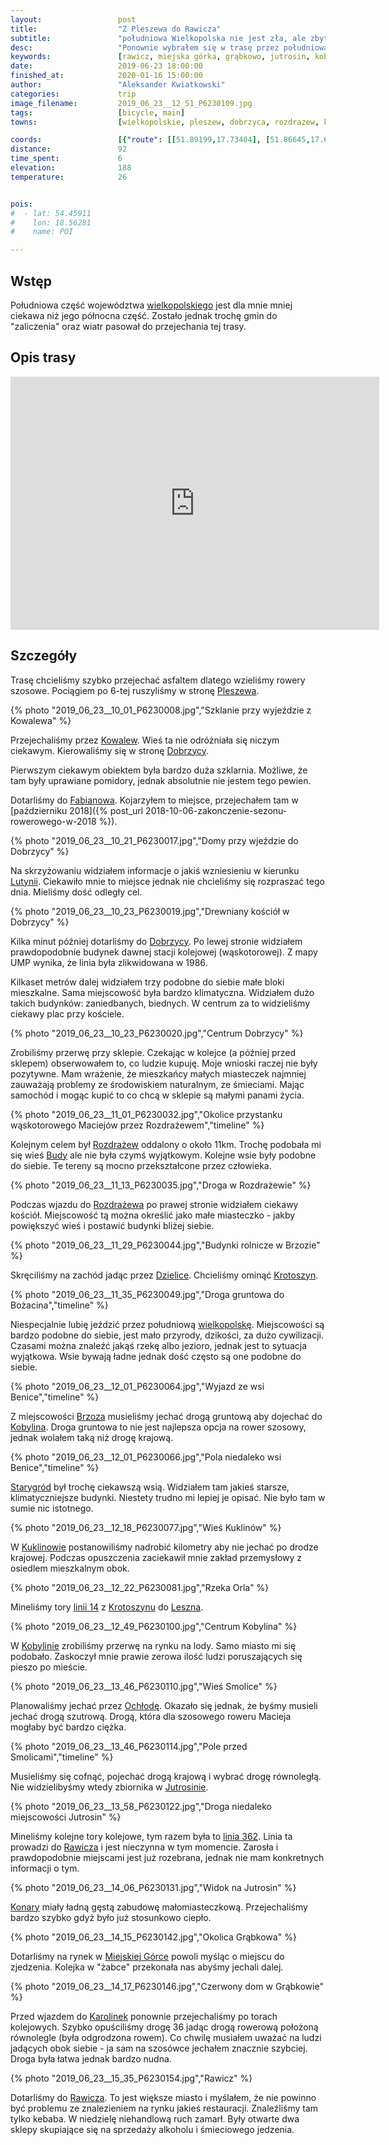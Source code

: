 ```yaml
---
layout:                 post
title:                  "Z Pleszewa do Rawicza"
subtitle:               "południowa Wielkopolska nie jest zła, ale zbyt przekształcona przez człowieka"
desc:                   "Ponownie wybrałem się w trasę przez południową część Wielkopolski. Tym razem chciałem przejechać szybko rowerem szosowym. Kolejny raz dochodzę do wniosku, że chcąc obcować z przyrodą to należy wybrać północne części Polski."
keywords:               [rawicz, miejska górka, grąbkowo, jutrosin, kobylin, benice, krotoszyn, lato, ciepło, południowa wielkopolska, dzielice, rozdrażew, dobrzyca, kowalew, pleszew]
date:                   2019-06-23 18:00:00
finished_at:            2020-01-16 15:00:00
author:                 "Aleksander Kwiatkowski"
categories:             trip
image_filename:         2019_06_23__12_51_P6230109.jpg
tags:                   [bicycle, main]
towns:                  [wielkopolskie, pleszew, dobrzyca, rozdrazew, krotoszyn, kobylin, jutrosin, miejska_gorka, rawicz]

coords:                 [{"route": [[51.89199,17.73404], [51.86645,17.60478], [51.81279,17.56598], [51.78062,17.50487], [51.73876,17.47140], [51.73450,17.43432], [51.74779,17.38660], [51.72897,17.27313], [51.71579,17.22627], [51.70749,17.18833], [51.66013,17.15348], [51.65651,17.04242], [51.66482,16.99504], [51.62775,16.89548], [51.61080,16.86561], [51.60696,16.84054]], "type": "bicycle"}]
distance:               92
time_spent:             6
elevation:              188
temperature:            26


pois:
#  - lat: 54.45911
#    lon: 18.56281
#    name: POI

---
```


[wiki-wielkopolskie]: https://pl.wikipedia.org/wiki/Wojew%C3%B3dztwo_wielkopolskie
[wiki-pleszew]: https://pl.wikipedia.org/wiki/Pleszew
[wiki-kowalew]: https://pl.wikipedia.org/wiki/Kowalew_(powiat_pleszewski)
[wiki-dobrzyca]: https://pl.wikipedia.org/wiki/Dobrzyca
[wiki-fabianow]: https://pl.wikipedia.org/wiki/Fabian%C3%B3w_(powiat_pleszewski)
[wiki-lutynia]: https://pl.wikipedia.org/wiki/Lutynia_(powiat_pleszewski)
[wiki-rozdrazew]: https://pl.wikipedia.org/wiki/Rozdra%C5%BCew
[wiki-budy]: https://pl.wikipedia.org/wiki/Budy_(powiat_krotoszy%C5%84ski)
[wiki-dzielice]: https://pl.wikipedia.org/wiki/Dzielice
[wiki-krotoszyn]: https://pl.wikipedia.org/wiki/Krotoszyn
[wiki-wielkopolska]: https://pl.wikipedia.org/wiki/Wielkopolska
[wiki-brzoza]: https://pl.wikipedia.org/wiki/Brzoza_(powiat_krotoszy%C5%84ski)
[wiki-kobylin]: https://pl.wikipedia.org/wiki/Kobylin
[wiki-starygrod]: https://pl.wikipedia.org/wiki/Starygr%C3%B3d
[wiki-kuklinow]: https://pl.wikipedia.org/wiki/Kuklin%C3%B3w_(wie%C5%9B)
[wiki-leszno]: https://pl.wikipedia.org/wiki/Leszno
[wiki-ochloda]: https://pl.wikipedia.org/wiki/Och%C5%82oda
[wiki-jutrosin]: https://pl.wikipedia.org/wiki/Jutrosin
[wiki-rawicz]: https://pl.wikipedia.org/wiki/Rawicz
[wiki-konary]: https://pl.wikipedia.org/wiki/Konary_(powiat_rawicki)
[wiki-miejska-gorka]:https://pl.wikipedia.org/wiki/Miejska_G%C3%B3rka
[wiki-karolinki]: https://pl.wikipedia.org/wiki/Karolinki
[wiki-linia-14]: https://pl.wikipedia.org/wiki/Linia_kolejowa_nr_14
[wiki-linia-362]: https://pl.wikipedia.org/wiki/Linia_kolejowa_nr_362

## Wstęp

Południowa część województwa [wielkopolskiego][wiki-wielkopolskie] jest dla mnie
mniej ciekawa niż jego północna część. Zostało jednak trochę gmin do "zaliczenia"
oraz wiatr pasował do przejechania tej trasy.

## Opis trasy

<iframe height='405' width='590' frameborder='0' allowtransparency='true' scrolling='no' src='https://www.strava.com/activities/2474094833/embed/92886e9f9927e53344a069fedce575a83b04de3c'></iframe>

## Szczegóły

Trasę chcieliśmy szybko przejechać asfaltem dlatego wzieliśmy rowery szosowe.
Pociągiem po 6-tej ruszyliśmy w stronę [Pleszewa][wiki-pleszew].

{% photo "2019_06_23__10_01_P6230008.jpg","Szklanie przy wyjeździe z Kowalewa" %}

Przejechaliśmy przez [Kowalew][wiki-kowalew]. Wieś ta nie odróżniała się niczym ciekawym.
Kierowaliśmy się w stronę [Dobrzycy][wiki-dobrzyca].

Pierwszym ciekawym obiektem była bardzo duża szklarnia. Możliwe, że tam były
uprawiane pomidory, jednak absolutnie nie jestem tego pewien.

Dotarliśmy do [Fabianowa][wiki-fabianow]. Kojarzyłem to miejsce, przejechałem tam w
[październiku 2018]({% post_url 2018-10-06-zakonczenie-sezonu-rowerowego-w-2018 %}).

{% photo "2019_06_23__10_21_P6230017.jpg","Domy przy wjeździe do Dobrzycy" %}

Na skrzyżowaniu widziałem informacje o jakiś wzniesieniu
w kierunku [Lutynii][wiki-lutynia]. Ciekawiło mnie to miejsce jednak
nie chcieliśmy się rozpraszać tego dnia. Mieliśmy dość odległy cel.

{% photo "2019_06_23__10_23_P6230019.jpg","Drewniany kościół w Dobrzycy" %}

Kilka minut później dotarliśmy do [Dobrzycy][wiki-dobrzyca]. Po lewej stronie
widziałem prawdopodobnie budynek dawnej stacji kolejowej (wąskotorowej). Z mapy UMP
wynika, że linia była zlikwidowana w 1986.

Kilkaset metrów dalej widziałem trzy podobne do siebie małe bloki mieszkalne. Sama miejscowość
była bardzo klimatyczna. Widziałem dużo takich budynków: zaniedbanych, biednych.
W centrum za to widzieliśmy ciekawy plac przy kościele.

{% photo "2019_06_23__10_23_P6230020.jpg","Centrum Dobrzycy" %}

Zrobiliśmy przerwę przy sklepie. Czekając w kolejce (a później przed sklepem)
obserwowałem to, co ludzie kupuję. Moje wnioski raczej nie były
pozytywne. Mam wrażenie, że mieszkańcy małych miasteczek najmniej zauważają
problemy ze środowiskiem naturalnym, ze śmieciami. Mając samochód i mogąc kupić
to co chcą w sklepie są małymi panami życia.

{% photo "2019_06_23__11_01_P6230032.jpg","Okolice przystanku wąskotorowego Maciejów przez Rozdrażewem","timeline" %}

Kolejnym celem był [Rozdrażew][wiki-rozdrazew] oddalony o około 11km.
Trochę podobała mi się wieś [Budy][wiki-budy] ale nie była czymś wyjątkowym.
Kolejne wsie były podobne do siebie. Te tereny są mocno przekształcone przez
człowieka.

{% photo "2019_06_23__11_13_P6230035.jpg","Droga w Rozdrażewie" %}

Podczas wjazdu do [Rozdrażewa][wiki-rozdrazew] po prawej stronie widziałem ciekawy
kościół. Miejscowość tą można określić jako małe miasteczko - jakby powiększyć wieś
i postawić budynki bliżej siebie.

{% photo "2019_06_23__11_29_P6230044.jpg","Budynki rolnicze w Brzozie" %}

Skręciliśmy na zachód jadąc przez [Dzielice][wiki-dzielice]. Chcieliśmy
ominąć [Krotoszyn][wiki-krotoszyn].

{% photo "2019_06_23__11_35_P6230049.jpg","Droga gruntowa do Bożacina","timeline" %}

Niespecjalnie lubię jeździć przez południową [wielkopolskę][wiki-wielkopolska].
Miejscowości są bardzo podobne do siebie, jest mało przyrody, dzikości,
za dużo cywilizacji. Czasami można znaleźć jakąś rzekę albo jezioro, jednak jest to
sytuacja wyjątkowa. Wsie bywają ładne jednak dość często są one podobne do siebie.

{% photo "2019_06_23__12_01_P6230064.jpg","Wyjazd ze wsi Benice","timeline" %}

Z miejscowości [Brzoza][wiki-brzoza] musieliśmy jechać drogą gruntową
aby dojechać do [Kobylina][wiki-kobylin]. Droga gruntowa to nie jest najlepsza
opcja na rower szosowy, jednak wolałem taką niż drogę krajową.

{% photo "2019_06_23__12_01_P6230066.jpg","Pola niedaleko wsi Benice","timeline" %}

[Starygród][wiki-starygrod] był trochę ciekawszą wsią. Widziałem tam jakieś
starsze, klimatyczniejsze budynki. Niestety trudno mi lepiej je opisać.
Nie było tam w sumie nic istotnego.

{% photo "2019_06_23__12_18_P6230077.jpg","Wieś Kuklinów" %}

W [Kuklinowie][wiki-kuklinow] postanowiliśmy nadrobić kilometry aby nie
jechać po drodze krajowej. Podczas opuszczenia zaciekawił mnie zakład przemysłowy
z osiedlem mieszkalnym obok.

{% photo "2019_06_23__12_22_P6230081.jpg","Rzeka Orla" %}

Mineliśmy tory [linii 14][wiki-linia-14] z [Krotoszynu][wiki-krotoszyn]
do [Leszna][wiki-leszno].

{% photo "2019_06_23__12_49_P6230100.jpg","Centrum Kobylina" %}

W [Kobylinie][wiki-kobylin] zrobiliśmy przerwę na rynku na lody.
Samo miasto mi się podobało. Zaskoczył mnie prawie zerowa ilość ludzi
poruszających się pieszo po mieście.

{% photo "2019_06_23__13_46_P6230110.jpg","Wieś Smolice" %}

Planowaliśmy jechać przez [Ochłodę][wiki-ochloda]. Okazało się jednak, że
byśmy musieli jechać drogą szutrową. Drogą, która dla szosowego roweru
Macieja mogłaby być bardzo ciężka.

{% photo "2019_06_23__13_46_P6230114.jpg","Pole przed Smolicami","timeline" %}

Musieliśmy się cofnąć, pojechać drogą krajową i wybrać drogę równoległą.
Nie widzielibyśmy wtedy zbiornika w [Jutrosinie][wiki-jutrosin].

{% photo "2019_06_23__13_58_P6230122.jpg","Droga niedaleko miejscowości Jutrosin" %}

Mineliśmy kolejne tory kolejowe, tym razem była to [linia 362][wiki-linia-362].
Linia ta prowadzi do [Rawicza][wiki-rawicz] i jest nieczynna w tym momencie.
Zarosła i prawdopodobnie miejscami jest już rozebrana, jednak nie mam
konkretnych informacji o tym.

{% photo "2019_06_23__14_06_P6230131.jpg","Widok na Jutrosin" %}

[Konary][wiki-konary] miały ładną gęstą zabudowę małomiasteczkową.
Przejechaliśmy bardzo szybko gdyż było już stosunkowo ciepło.

{% photo "2019_06_23__14_15_P6230142.jpg","Okolica Grąbkowa" %}

Dotarliśmy na rynek w [Miejskiej Górce][wiki-miejska-gorka]
powoli myśląc o miejscu do zjedzenia.
Kolejka w "żabce" przekonała nas abyśmy jechali dalej.

{% photo "2019_06_23__14_17_P6230146.jpg","Czerwony dom w Grąbkowie" %}

Przed wjazdem do [Karolinek][wiki-karolinki] ponownie przejechaliśmy
po torach kolejowych. Szybko opuściliśmy drogę 36 jadąc drogą rowerową
położoną równolegle (była odgrodzona rowem). Co chwilę musiałem uważać na
ludzi jadących obok siebie - ja sam na szosówce jechałem znacznie szybciej.
Droga była łatwa jednak bardzo nudna.

{% photo "2019_06_23__15_35_P6230154.jpg","Rawicz" %}

Dotarliśmy do [Rawicza][wiki-rawicz]. To jest większe miasto i myślałem, że nie powinno być
problemu ze znalezieniem na rynku jakieś restauracji. Znaleźliśmy tam tylko kebaba.
W niedzielę niehandlową ruch zamarł. Były otwarte dwa sklepy skupiające się na
sprzedaży alkoholu i śmieciowego jedzenia.
